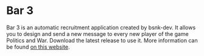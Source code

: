 # Bar 3

Bar 3 is an automatic recruitment application created by bsnk-dev. It allows you to design and send a new message to every new player of the game Politics and War.
Download the latest release to use it. More information can be found [on this website](https://bar3.bsnk.dev).
